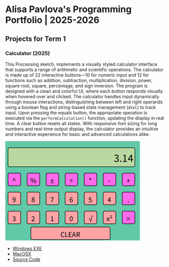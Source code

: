 # Alisa Pavlova's Programming Portfolio | 2025-2026

## Projects for Term 1

### Calculator (2025)

This Processing sketch, implements a visually styled calculator interface that supports a range of arithmetic and scientific operations. The calculator is made up of 22 interactive buttons—10 for numeric input and 12 for functions such as addition, subtraction, multiplication, division, power, square root, square, percentage, and sign inversion. The program is designed with a clean and colorful UI, where each button responds visually when hovered over and clicked. The calculator handles input dynamically through mouse interactions, distinguishing between left and right operands using a boolean flag and string-based state management (`dVal`) to track input. Upon pressing the equals button, the appropriate operation is executed via the `performCalculation()` function, updating the display in real time. A clear button resets all states. With responsive font sizing for long numbers and real-time output display, the calculator provides an intuitive and interactive experience for basic and advanced calculations alike.


![Running Calculator](https://github.com/alisapa8/portfolio/blob/main/images/Calc1.png?raw=true)

* [Windows EXE](https://github.com/alisapa8/portfolio/blob/main/src/windows-amd64.zip)
* [MacOSX](https://github.com/alisapa8/portfolio/blob/main/src/macos-aarch64.zip)
* [Source Code](https://github.com/alisapa8/portfolio/blob/main/src/Button.pde)
